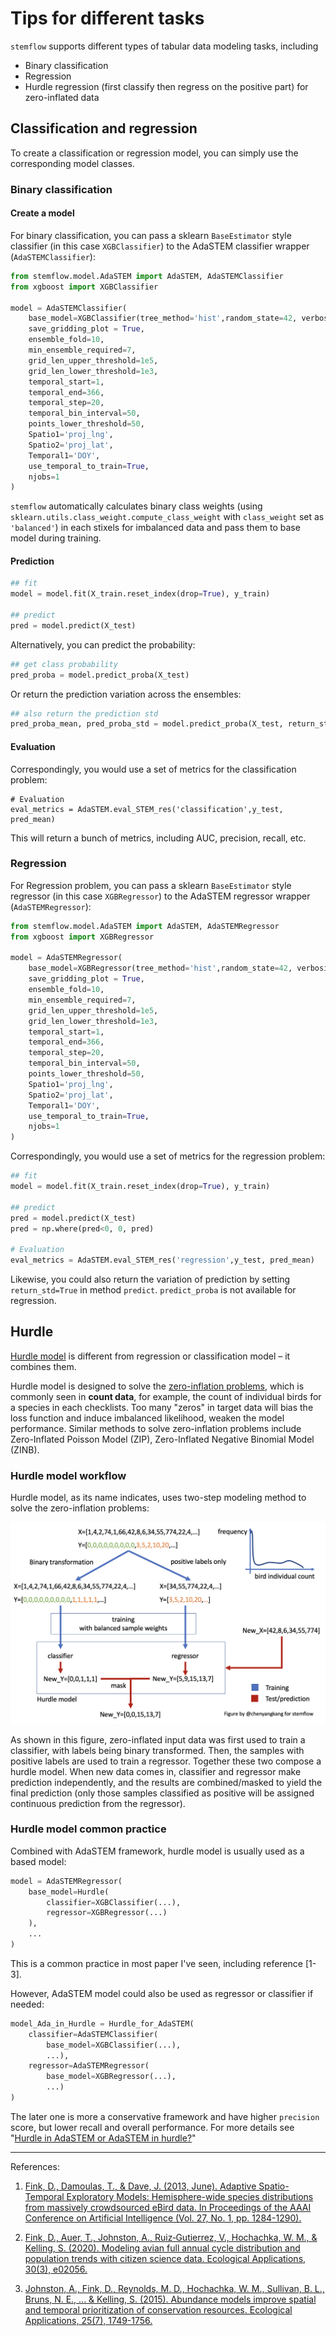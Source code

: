# Tips for different tasks

`stemflow` supports different types of tabular data modeling tasks, including

- Binary classification
- Regression
- Hurdle regression (first classify then regress on the positive part) for zero-inflated data


## Classification and regression

To create a classification or regression model, you can simply use the corresponding model classes.

### Binary classification

#### Create a model

For binary classification, you can pass a sklearn `BaseEstimator` style classifier (in this case `XGBClassifier`) to the AdaSTEM classifier wrapper (`AdaSTEMClassifier`):

```python
from stemflow.model.AdaSTEM import AdaSTEM, AdaSTEMClassifier
from xgboost import XGBClassifier

model = AdaSTEMClassifier(
    base_model=XGBClassifier(tree_method='hist',random_state=42, verbosity = 0,n_jobs=1),
    save_gridding_plot = True,
    ensemble_fold=10,
    min_ensemble_required=7,
    grid_len_upper_threshold=1e5,
    grid_len_lower_threshold=1e3,
    temporal_start=1,
    temporal_end=366,                            
    temporal_step=20,  
    temporal_bin_interval=50, 
    points_lower_threshold=50,             
    Spatio1='proj_lng',                   
    Spatio2='proj_lat',
    Temporal1='DOY',
    use_temporal_to_train=True,
    njobs=1
)
```

`stemflow` automatically calculates binary class weights (using `sklearn.utils.class_weight.compute_class_weight` with `class_weight` set as `'balanced'`) in each stixels for imbalanced data and pass them to base model during training.

#### Prediction

```py
## fit
model = model.fit(X_train.reset_index(drop=True), y_train)

## predict
pred = model.predict(X_test)
```

Alternatively, you can predict the probability:

```py
## get class probability
pred_proba = model.predict_proba(X_test)
```

Or return the prediction variation across the ensembles:

```py
## also return the prediction std
pred_proba_mean, pred_proba_std = model.predict_proba(X_test, return_std=True)
```


#### Evaluation

Correspondingly, you would use a set of metrics for the classification problem:
```
# Evaluation
eval_metrics = AdaSTEM.eval_STEM_res('classification',y_test, pred_mean)
```
This will return a bunch of metrics, including AUC, precision, recall, etc.



### Regression

For Regression problem, you can pass a sklearn `BaseEstimator` style regressor (in this case `XGBRegressor`) to the AdaSTEM regressor wrapper (`AdaSTEMRegressor`):

```python
from stemflow.model.AdaSTEM import AdaSTEM, AdaSTEMRegressor
from xgboost import XGBRegressor

model = AdaSTEMRegressor(
    base_model=XGBRegressor(tree_method='hist',random_state=42, verbosity = 0,n_jobs=1),
    save_gridding_plot = True,
    ensemble_fold=10,
    min_ensemble_required=7,
    grid_len_upper_threshold=1e5,
    grid_len_lower_threshold=1e3,
    temporal_start=1,
    temporal_end=366,                            
    temporal_step=20,  
    temporal_bin_interval=50, 
    points_lower_threshold=50,             
    Spatio1='proj_lng',                   
    Spatio2='proj_lat',
    Temporal1='DOY',
    use_temporal_to_train=True,
    njobs=1
)
```
Correspondingly, you would use a set of metrics for the regression problem:

```py
## fit
model = model.fit(X_train.reset_index(drop=True), y_train)

## predict
pred = model.predict(X_test)
pred = np.where(pred<0, 0, pred)

# Evaluation
eval_metrics = AdaSTEM.eval_STEM_res('regression',y_test, pred_mean)
```

Likewise, you could also return the variation of prediction by setting `return_std=True` in method `predict`. `predict_proba` is not available for regression.


## Hurdle

[Hurdle model](https://en.wikipedia.org/wiki/Hurdle_model#:~:text=A%20hurdle%20model%20is%20a,of%20the%20non%2Dzero%20values.) is different from regression or classification model – it combines them.

Hurdle model is designed to solve the [zero-inflation problems](https://en.wikipedia.org/wiki/Zero-inflated_model), which is commonly seen in **count data**, for example, the count of individual birds for a species in each checklists. Too many "zeros" in target data will bias the loss function and induce imbalanced likelihood, weaken the model performance. Similar methods to solve zero-inflation problems include Zero-Inflated Poisson Model (ZIP), Zero-Inflated Negative Binomial Model (ZINB).

### Hurdle model workflow
Hurdle model, as its name indicates, uses two-step modeling method to solve the zero-inflation problems:

![Hurdle model workflow](../assets/Hurdle_workflow.png)

As shown in this figure, zero-inflated input data was first used to train a classifier, with labels being binary transformed. Then, the samples with positive labels are used to train a regressor. Together these two compose a hurdle model. When new data comes in, classifier and regressor make prediction independently, and the results are combined/masked to yield the final prediction (only those samples classified as positive will be assigned continuous prediction from the regressor).

### Hurdle model common practice
Combined with AdaSTEM framework, hurdle model is usually used as a based model:

```python
model = AdaSTEMRegressor(
    base_model=Hurdle(
        classifier=XGBClassifier(...),
        regressor=XGBRegressor(...)
    ),  
    ...
)
```

This is a common practice in most paper I've seen, including reference [1-3].

However, AdaSTEM model could also be used as regressor or classifier if needed:

```python
model_Ada_in_Hurdle = Hurdle_for_AdaSTEM(
    classifier=AdaSTEMClassifier(
        base_model=XGBClassifier(...),
        ...),
    regressor=AdaSTEMRegressor(
        base_model=XGBRegressor(...),
        ...)
)

```

The later one is more a conservative framework and have higher `precision` score, but lower recall and overall performance. For more details see "[Hurdle in AdaSTEM or AdaSTEM in hurdle?](https://chenyangkang.github.io/stemflow/Examples/05.Hurdle_in_ada_or_ada_in_hurdle.html)"



-----
References:

1. [Fink, D., Damoulas, T., & Dave, J. (2013, June). Adaptive Spatio-Temporal Exploratory Models: Hemisphere-wide species distributions from massively crowdsourced eBird data. In Proceedings of the AAAI Conference on Artificial Intelligence (Vol. 27, No. 1, pp. 1284-1290).](https://ojs.aaai.org/index.php/AAAI/article/view/8484)

1. [Fink, D., Auer, T., Johnston, A., Ruiz‐Gutierrez, V., Hochachka, W. M., & Kelling, S. (2020). Modeling avian full annual cycle distribution and population trends with citizen science data. Ecological Applications, 30(3), e02056.](https://esajournals.onlinelibrary.wiley.com/doi/full/10.1002/eap.2056)

1. [Johnston, A., Fink, D., Reynolds, M. D., Hochachka, W. M., Sullivan, B. L., Bruns, N. E., ... & Kelling, S. (2015). Abundance models improve spatial and temporal prioritization of conservation resources. Ecological Applications, 25(7), 1749-1756.](https://esajournals.onlinelibrary.wiley.com/doi/full/10.1890/14-1826.1)
